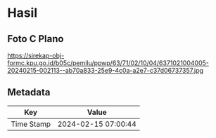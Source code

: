 # Hasil

## Foto C Plano

https://sirekap-obj-formc.kpu.go.id/b05c/pemilu/ppwp/63/71/02/10/04/6371021004005-20240215-002113--ab70a833-25e9-4c0a-a2e7-c37d06737357.jpg


## Metadata

| Key        | Value               |
| ---------- | ------------------- |
| Time Stamp | 2024-02-15 07:00:44 |



